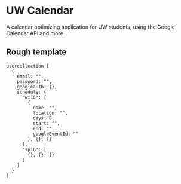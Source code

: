 # UW Calendar

A calendar optimizing application for UW students, using the Google Calendar API and more.

## Rough template
```
usercollection [
  {
    email: "",
    password: "",
    googleauth: {},
    schedule: {
      "wi16": [
        {
          name: "",
          location: "",
          days: 0,
          start: "",
          end: "",
          googleEventId: ""
        }, {}, {}
      ],
      "sp16": [
        {}, {}, {}
      ]
    }
  }
]
```
